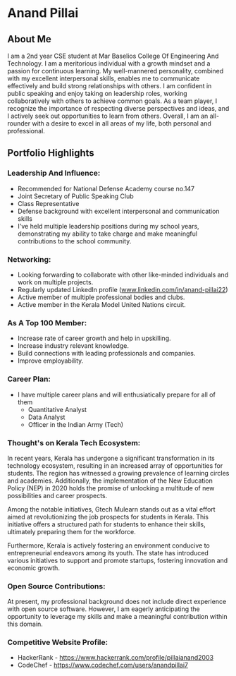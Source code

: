 # Anand Pillai
## About Me
I am a 2nd year CSE student at Mar Baselios College Of Engineering And Technology. I am a meritorious individual with a growth mindset and a passion for continuous learning. My well-mannered personality, combined with my excellent interpersonal skills, enables me to communicate effectively and build strong relationships with others. I am confident in public speaking and enjoy taking on leadership roles, working collaboratively with others to achieve common goals.
As a team player, I recognize the importance of respecting diverse perspectives and ideas, and I actively seek out opportunities to learn from others.
Overall, I am an all-rounder with a desire to excel in all areas of my life, both personal and professional.
## Portfolio Highlights
### Leadership And Influence:
- Recommended for National Defense Academy course no.147
- Joint Secretary of Public Speaking Club
- Class Representative
- Defense background with excellent interpersonal and communication skills 
- I've held multiple leadership positions during my school years, demonstrating my ability to take charge and make meaningful contributions to the school community.
### Networking:
- Looking forwarding to collaborate with other like-minded individuals and work on multiple projects.
- Regularly updated LinkedIn profile (www.linkedin.com/in/anand-pillai22)
- Active member of multiple professional bodies and clubs.
- Active member in the Kerala Model United Nations circuit.
### As A Top 100 Member:
- Increase rate of career growth and help in upskilling.
- Increase industry relevant knowledge.
- Build connections with leading professionals and companies.
- Improve employability.
### Career Plan:
- I have multiple career plans and will enthusiatically prepare for all of them
    - Quantitative Analyst
    - Data Analyst
    - Officer in the Indian Army (Tech)
### Thought's on Kerala Tech Ecosystem:
In recent years, Kerala has undergone a significant transformation in its technology ecosystem, resulting in an increased array of opportunities for students. The region has witnessed a growing prevalence of learning circles and academies. Additionally, the implementation of the New Education Policy (NEP) in 2020 holds the promise of unlocking a multitude of new possibilities and career prospects.

Among the notable initiatives, Gtech Mulearn stands out as a vital effort aimed at revolutionizing the job prospects for students in Kerala. This initiative offers a structured path for students to enhance their skills, ultimately preparing them for the workforce.

Furthermore, Kerala is actively fostering an environment conducive to entrepreneurial endeavors among its youth. The state has introduced various initiatives to support and promote startups, fostering innovation and economic growth.
### Open Source Contributions:
At present, my professional background does not include direct experience with open source software. However, I am eagerly anticipating the opportunity to leverage my skills and make a meaningful contribution within this domain.
### Competitive Website Profile:
- HackerRank - https://www.hackerrank.com/profile/pillaianand2003
- CodeChef - https://www.codechef.com/users/anandpillai7

